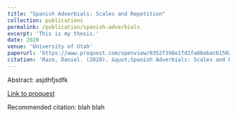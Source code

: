```yaml
---
title: "Spanish Adverbials: Scales and Repetition"
collection: publications
permalink: /publication/spanish-adverbials
excerpt: 'This is my thesis.'
date: 2020
venue: 'University of Utah'
paperurl: 'https://www.proquest.com/openview/0352f398e1fd1fa06ebac6150236a30b/1.pdf?pq-origsite=gscholar&cbl=18750&diss=y'
citation: 'Razo, Daniel. (2020). &quot;Spanish Adverbials: Scales and Repetition.&quot; <i>Master's Thesis</i>. University of Utah.'
---
```

Abstract: asjdhfjsdfk

[Link to proquest](https://www.proquest.com/openview/0352f398e1fd1fa06ebac6150236a30b/1.pdf?pq-origsite=gscholar&cbl=18750&diss=y)

Recommended citation: blah blah
